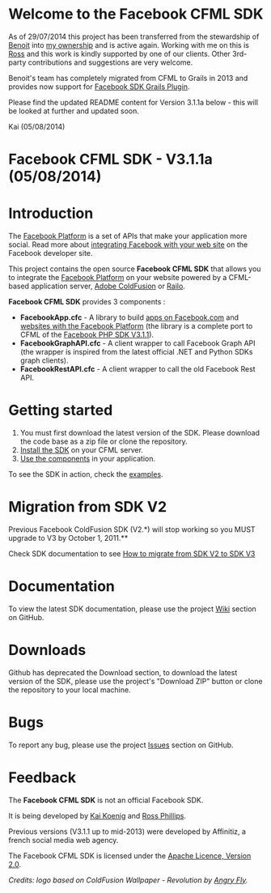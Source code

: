 # Welcome to the Facebook CFML SDK
As of 29/07/2014 this project has been transferred from the stewardship of [Benoit](http://www.twitter.com/benorama) into [my ownership](http://www.twitter.com/AgentK) and is active again. Working with me on this is [Ross](http://www.twitter.com/fingersdacing) and this work is kindly supported by one of our clients. Other 3rd-party contributions and suggestions are very welcome.

Benoit's team has completely migrated from CFML to Grails in 2013 and provides now support for [Facebook SDK Grails Plugin](https://github.com/agorapulse/grails-facebook-sdk).

Please find the updated README content for Version 3.1.1a below - this will be looked at further and updated soon.

Kai (05/08/2014)

Facebook CFML SDK - V3.1.1a (05/08/2014)
========================================

# Introduction

The [Facebook Platform](http://developers.facebook.com/) is a set of APIs that make your application more social. Read more about [integrating Facebook with your web site](http://developers.facebook.com/docs/guides/web) on the Facebook developer site. 

This project contains the open source **Facebook CFML SDK** that allows you to integrate the [Facebook Platform](http://developers.facebook.com/) on your website powered by a CFML-based application server, [Adobe ColdFusion](http://www.adobe.com/products/coldfusion) or [Railo](http://www.getrailo.org/index.cfm/download).

**Facebook CFML SDK** provides 3 components :

* **FacebookApp.cfc** - A library to build [apps on Facebook.com](http://developers.facebook.com/docs/guides/canvas/) and [websites with the Facebook Platform](http://developers.facebook.com/docs/guides/web) (the library is a complete port to CFML of the [Facebook PHP SDK V3.1.1](http://github.com/facebook/php-sdk)).
* **FacebookGraphAPI.cfc** - A client wrapper to call Facebook Graph API (the wrapper is inspired from the latest official .NET and Python SDKs graph clients).
* **FacebookRestAPI.cfc** - A client wrapper to call the old Facebook Rest API.

# Getting started

1. You must first download the latest version of the SDK. Please download the code base as a zip file or clone the repository.
2. [Install the SDK](http://github.com/TheRealAgentK/facebook-cf-sdk/wiki/Installation) on your CFML server.
3. [Use the components](http://github.com/TheRealAgentK/facebook-cf-sdk/wiki/Usage) in your application.

To see the SDK in action, check the [examples](http://github.com/TheRealAgentK/facebook-cf-sdk/wiki/Examples).

# Migration from SDK V2

Previous Facebook ColdFusion SDK (V2.*) will stop working so you MUST upgrade to V3 by October 1, 2011.**

Check SDK documentation to see [How to migrate from SDK V2 to SDK V3](https://github.com/TheRealAgentK/facebook-cf-sdk/wiki/Migration)

# Documentation

To view the latest SDK documentation, please use the project [Wiki](http://github.com/TheRealAgentK/facebook-cf-sdk/wiki) section on GitHub.

# Downloads

Github has deprecated the Download section, to download the latest version of the SDK, please use the project's "Download ZIP" button or clone the repository to your local machine.

# Bugs

To report any bug, please use the project [Issues](http://github.com/TheRealAgentK/facebook-cf-sdk/issues) section on GitHub.

# Feedback

The **Facebook CFML SDK** is not an official Facebook SDK.

It is being developed by [Kai Koenig](http://www.twitter.com/AgentK) and [Ross Phillips](http://www.twitter.com/fingersdacing).

Previous versions (V3.1.1 up to mid-2013) were developed by Affinitiz, a french social media web agency.

The Facebook CFML SDK is licensed under the [Apache Licence, Version 2.0](http://www.apache.org/licenses/LICENSE-2.0.html).

*Credits: logo based on ColdFusion Wallpaper - Revolution by [Angry Fly](http://angry-fly.com/).*
